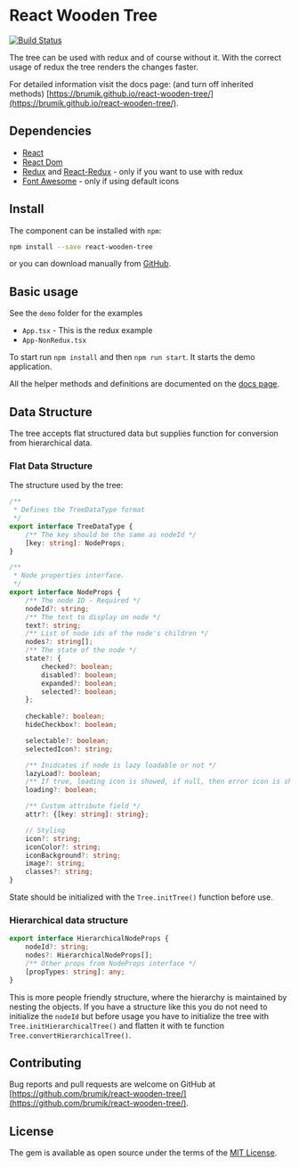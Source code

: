 # React Wooden Tree 

[![Build Status](https://travis-ci.com/brumik/react-wooden-tree.svg?branch=master)](https://travis-ci.com/brumik/react-wooden-tree)

The tree can be used with redux and of course without it. With the correct
usage of redux the tree renders the changes faster.

For detailed information visit the docs page: (and turn off inherited methods)
[https://brumik.github.io/react-wooden-tree/](https://brumik.github.io/react-wooden-tree/).

## Dependencies
* [React](https://reactjs.org/)
* [React Dom](https://www.npmjs.com/package/react-dom)
* [Redux](https://redux.js.org/) and [React-Redux](https://react-redux.js.org/) - only if you want to use with redux
* [Font Awesome](https://fontawesome.com/) - only if using default icons

## Install
The component can be installed with `npm`:
```bash
npm install --save react-wooden-tree
```
or you can download manually from [GitHub](https://github.com/brumik/react-wooden-tree).

## Basic usage
See the `demo` folder for the examples
* `App.tsx` - This is the redux example
* `App-NonRedux.tsx`

To start run `npm install` and then `npm run start`. It starts the demo 
application.

All the helper methods and definitions
are documented on the [docs page](https://brumik.github.io/react-wooden-tree/).

## Data Structure
The tree accepts flat structured data but supplies function for conversion
from hierarchical data. 


### Flat Data Structure
The structure used by the tree:
```typescript
/**
 * Defines the TreeDataType format
 */
export interface TreeDataType {
    /** The key should be the same as nodeId */
    [key: string]: NodeProps;
}

/**
 * Node properties interface.
 */
export interface NodeProps {
    /** The node ID - Required */
    nodeId?: string;
    /** The text to display on node */
    text?: string;
    /** List of node ids of the node's children */
    nodes?: string[];
    /** The state of the node */
    state?: {
        checked?: boolean;
        disabled?: boolean;
        expanded?: boolean;
        selected?: boolean;
    };
    
    checkable?: boolean;
    hideCheckbox?: boolean;

    selectable?: boolean;
    selectedIcon?: string;

    /** Inidcates if node is lazy loadable or not */
    lazyLoad?: boolean;
    /** If true, loading icon is showed, if null, then error icon is showed */
    loading?: boolean;

    /** Custom attribute field */
    attr?: {[key: string]: string};

    // Styling
    icon?: string;
    iconColor?: string;
    iconBackground?: string;
    image?: string;
    classes?: string;
}
```
State should be initialized with the `Tree.initTree()` function before use.

### Hierarchical data structure
```typescript
export interface HierarchicalNodeProps {
    nodeId?: string;
    nodes?: HierarchicalNodeProps[];
    /** Other props from NodeProps interface */
    [propTypes: string]: any;
}
```
This is more people friendly structure, where the hierarchy is maintained by
nesting the objects. If you have a structure like this you do not need to
initialize the `nodeId` but before usage you have to initialize the tree
with `Tree.initHierarchicalTree()` and flatten it with te function
`Tree.convertHierarchicalTree()`. 


## Contributing
Bug reports and pull requests are welcome on GitHub at
[https://github.com/brumik/react-wooden-tree/](https://github.com/brumik/react-wooden-tree/).

## License
The gem is available as open source under the terms of the 
[MIT License](https://opensource.org/licenses/MIT). 
 

